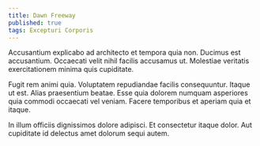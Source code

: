 ```yaml
---
title: Dawn Freeway
published: true
tags: Excepturi Corporis
---
```


Accusantium explicabo ad architecto et tempora quia non. Ducimus est accusantium. Occaecati velit nihil facilis accusamus ut. Molestiae veritatis exercitationem minima quis cupiditate.

Fugit rem animi quia. Voluptatem repudiandae facilis consequuntur. Itaque ut est. Alias praesentium beatae. Esse quia dolorem numquam asperiores quia commodi occaecati vel veniam. Facere temporibus et aperiam quia et itaque.

In illum officiis dignissimos dolore adipisci. Et consectetur itaque dolor. Aut cupiditate id delectus amet dolorum sequi autem.